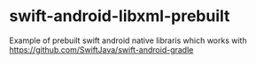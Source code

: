 # swift-android-libxml-prebuilt

Example of prebuilt swift android native libraris which works with https://github.com/SwiftJava/swift-android-gradle
